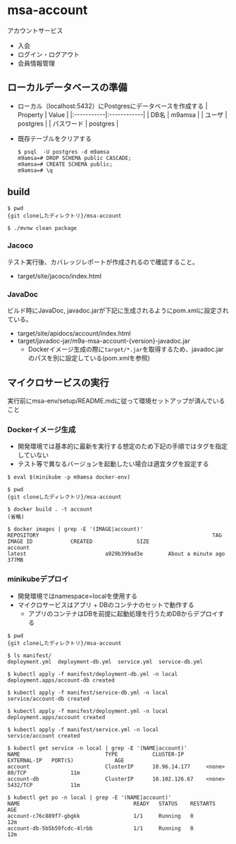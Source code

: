 # msa-account

アカウントサービス
- 入会
- ログイン・ログアウト
- 会員情報管理

## ローカルデータベースの準備
 - ローカル（localhost:5432）にPostgresにデータベースを作成する
  | Property   | Value       |
  |:-----------|:------------|
  | DB名      | m9amsa |
  | ユーザ     | postgres    |
  | パスワード | postgres    |

- 既存テーブルをクリアする
  ```
  $ psql  -U postgres -d m9amsa
  m9amsa=# DROP SCHEMA public CASCADE;
  m9amsa=# CREATE SCHEMA public;
  m9amsa=# \q
  ```

## build
```
$ pwd
{git cloneしたディレクトリ}/msa-account

$ ./mvnw clean package
```

### Jacoco
テスト実行後、カバレッジレポートが作成されるので確認すること。

  - target/site/jacoco/index.html

### JavaDoc
ビルド時にJavaDoc, javadoc.jarが下記に生成されるようにpom.xmlに設定されている。

  - target/site/apidocs/account/index.html
  - target/javadoc-jar/m9a-msa-account-{version}-javadoc.jar
    - Dockerイメージ生成の際に`target/*.jar`を取得するため、javadoc.jarのパスを別に設定している(pom.xmlを参照)

## マイクロサービスの実行
実行前にmsa-env/setup/README.mdに従って環境セットアップが済んでいること

### Dockerイメージ生成
- 開発環境では基本的に最新を実行する想定のため下記の手順ではタグを指定していない
- テスト等で異なるバージョンを起動したい場合は適宜タグを設定する

```
$ eval $(minikube -p m9amsa docker-env)

$ pwd
{git cloneしたディレクトリ}/msa-account

$ docker build . -t account
(省略)

$ docker images | grep -E '(IMAGE|account)'
REPOSITORY                                                       TAG                            IMAGE ID            CREATED              SIZE
account                                                          latest                         a929b399ad3e        About a minute ago   377MB
```

### minikubeデプロイ
- 開発環境ではnamespace=localを使用する
- マイクロサービスはアプリ + DBのコンテナのセットで動作する
  - アプリのコンテナはDBを前提に起動処理を行うためDBからデプロイする

```
$ pwd
{git cloneしたディレクトリ}/msa-account

$ ls manifest/
deployment.yml  deployment-db.yml  service.yml  service-db.yml

$ kubectl apply -f manifest/deployment-db.yml -n local
deployment.apps/account-db created

$ kubectl apply -f manifest/service-db.yml -n local
service/account-db created

$ kubectl apply -f manifest/deployment.yml -n local
deployment.apps/account created

$ kubectl apply -f manifest/service.yml -n local
service/account created

$ kubectl get service -n local | grep -E '(NAME|account)'
NAME                           TYPE           CLUSTER-IP       EXTERNAL-IP   PORT(S)             AGE
account                        ClusterIP      10.96.14.177     <none>        80/TCP              11m
account-db                     ClusterIP      10.102.126.67    <none>        5432/TCP            11m

$ kubectl get po -n local | grep -E '(NAME|account)'
NAME                                    READY   STATUS    RESTARTS   AGE
account-c76c889f7-gbgkk                 1/1     Running   0          12m
account-db-5b5b59fcdc-4lrbb             1/1     Running   0          12m

```
